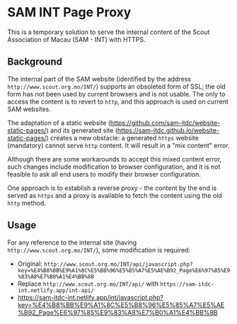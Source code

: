 # SAM INT Page Proxy
This is a temporary solution to serve the internal content of the Scout Association of Macau (SAM - INT) with HTTPS.

## Background
The internal part of the SAM website (identified by the address `http://www.scout.org.mo/INT/`) supports an obsoleted form of SSL; the old form has not been used by current browsers and is not usable. The only to access the content is to revert to `http`, and this approach is used on current SAM websites.

The adaptation of a static website (https://github.com/sam-itdc/website-static-pages/) and its generated site (https://sam-itdc.github.io/website-static-pages/) creates a new obstacle: a generated `https` website (mandatory) cannot serve `http` content. It will result in a "mix content" error. 

Although there are some workarounds to accept this mixed content error, such changes include modification to browser configuration, and it is not feasible to ask all end users to modify their browser configuration.

One approach is to establish a reverse proxy - the content by the end is served as `https` and a proxy is available to fetch the content using the old `http` method.

## Usage
For any reference to the internal site (having `http://www.scout.org.mo/INT/`), some modification is required:
- Original: `http://www.scout.org.mo/INT/api/javascript.php?key=%E4%B8%BB%E9%A1%8C%E5%B8%96%E5%85%A7%E5%AE%B92_Page%E6%97%85%E9%83%A8%E7%B0%A1%E4%BB%8B`
- Replace `http://www.scout.org.mo/INT/api/` with `https://sam-itdc-int.netlify.app/int-api/`
- https://sam-itdc-int.netlify.app/int/javascript.php?key=%E4%B8%BB%E9%A1%8C%E5%B8%96%E5%85%A7%E5%AE%B92_Page%E6%97%85%E9%83%A8%E7%B0%A1%E4%BB%8B
